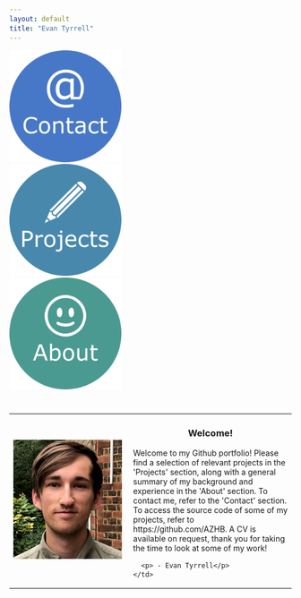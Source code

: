```yaml
---
layout: default
title: "Evan Tyrrell"
---
```


<div class="row">
  <div class="column">
  <div class="center">
    <a href="https://azhb.github.io/contact/"> <img src="websiteContact.png" alt="Contact" width="200"> </a>
  </div>
  </div>
  <div class="column">
  <div class="center">
    <a href="https://azhb.github.io/projects/"> <img src="websiteProjects.png" alt="Projects" width="200" > </a>
  </div>
  </div>
  <div class="column">
  <div class="center">
    <a href="https://azhb.github.io/about/"> <img src="websiteAbout.png" alt="About" width="200"> </a>
  </div>
  </div>
</div>

<table style="margin-top:40px;margin-left:auto;margin-right:auto;">
  <tr>
    <td style="width:200px"> <img src="me.png" alt="Welcome" width="194px"> </td>
    <td style="vertical-align:top"> <div style="text-align:center"><h3> Welcome! </h3></div>
         <p>Welcome to my Github portfolio! Please find a selection of relevant projects in the 'Projects' section, along with a general summary of my background and experience in the 'About' section. To contact me, refer to the 'Contact' section. To access the source code of some of my projects, refer to https://github.com/AZHB. A CV is available on request, thank you for taking the time to look at some of my work!</p>
      
      <p> - Evan Tyrrell</p>
    </td>
  </tr>
</table>

